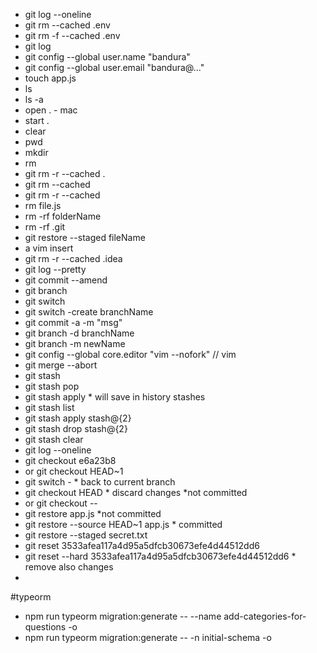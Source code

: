 * git log --oneline
* git rm --cached .env
* git rm -f --cached .env
* git log
* git config --global user.name "bandura"
* git config --global user.email "bandura@..."
* touch app.js
* ls
* ls -a
* open . - mac
* start .
* clear
* pwd
* mkdir
* rm
* git rm -r --cached . 
* git rm --cached <file>
* git rm -r --cached <folder>
* rm file.js
* rm -rf folderName
* rm -rf .git
* git restore --staged fileName
* a vim insert
* git rm -r  --cached .idea
* git log --pretty
* git commit --amend
* git branch
* git switch
* git switch -create branchName
* git commit -a -m "msg"
* git branch -d branchName
* git branch -m newName
* git config --global core.editor "vim --nofork" // vim
* git merge --abort
* git stash
* git stash pop
* git stash apply * will save in history stashes
* git stash list
* git stash apply stash@{2}
* git stash drop stash@{2}
* git stash clear
* git log --oneline
* git checkout e6a23b8 
* or git checkout HEAD~1
* git switch - * back to current branch
* git checkout HEAD <file> * discard changes *not committed
* or git checkout -- <file>
* git restore app.js *not committed
* git restore --source HEAD~1 app.js * committed
* git restore --staged secret.txt
* git reset 3533afea117a4d95a5dfcb30673efe4d44512dd6
* git reset --hard 3533afea117a4d95a5dfcb30673efe4d44512dd6 * remove also changes
* 



#typeorm

* npm run typeorm migration:generate -- --name add-categories-for-questions -o
* npm run typeorm migration:generate -- -n initial-schema -o

